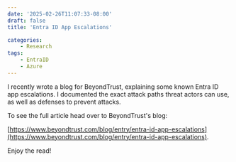 ```yaml
---
date: '2025-02-26T11:07:33-08:00'
draft: false
title: 'Entra ID App Escalations'

categories:
    - Research
tags:
    - EntraID
    - Azure
---
```


I recently wrote a blog for BeyondTrust, explaining some known Entra ID app escalations.
I documented the exact attack paths threat actors can use, as well as defenses to prevent attacks.

To see the full article head over to BeyondTrust's blog:

[https://www.beyondtrust.com/blog/entry/entra-id-app-escalations](https://www.beyondtrust.com/blog/entry/entra-id-app-escalations).

Enjoy the read!